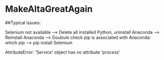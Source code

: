 # MakeAltaGreatAgain


##Typical issues:

Selenium not available --> Delete all installed Python, uninstall Anaconda --> Reinstall Anaconda
--> Doubule check pip is associated with Anaconda: which pip --> pip install Selenium


AttributeError: 'Service' object has no attribute 'process'
